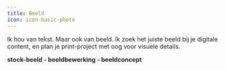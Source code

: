 ```yaml
---
title: Beeld
icon: icon-basic-photo
---
```


Ik hou van tekst. Maar ook van beeld. Ik zoek het juiste beeld bij je digitale content, en plan je print-project met oog voor visuele details.

**stock-beeld - beeldbewerking - beeldconcept**
